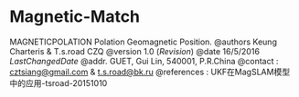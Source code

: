 # Magnetic-Match
   MAGNETICPOLATION Polation Geomagnetic Position. 
   @authors Keung Charteris & T.s.road CZQ
   @version 1.0 ($Revision$)
   @date 16/5/2016 $LastChangedDate$
   @addr. GUET, Gui Lin, 540001,  P.R.China
   @contact : cztsiang@gmail.com &  t.s.road@bk.ru
   @references : UKF在MagSLAM模型中的应用-tsroad-20151010

